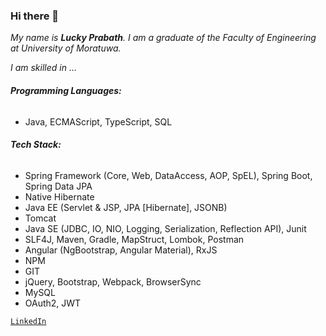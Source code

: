 ### Hi there 👋

*My name is **Lucky Prabath**. I am a graduate of the Faculty of Engineering at University of Moratuwa.*

*I am skilled in ...*

###### **Programming Languages:**  

- Java, ECMAScript, TypeScript, SQL

######  **Tech Stack:**

- Spring Framework (Core, Web, DataAccess, AOP, SpEL), Spring Boot, Spring Data JPA
- Native Hibernate
- Java EE (Servlet & JSP, JPA [Hibernate], JSONB)
- Tomcat
- Java SE (JDBC, IO, NIO, Logging, Serialization, Reflection API), Junit
- SLF4J,  Maven, Gradle, MapStruct, Lombok, Postman
- Angular (NgBootstrap, Angular Material), RxJS
- NPM
- GIT
- jQuery, Bootstrap, Webpack, BrowserSync
- MySQL
- OAuth2, JWT

[`LinkedIn`](https://www.linkedin.com/in/lucky-prabath/)

